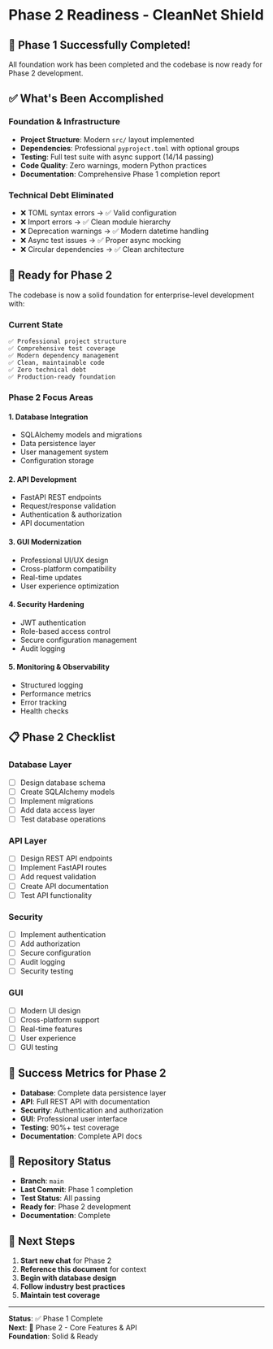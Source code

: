 # Phase 2 Readiness - CleanNet Shield

## 🎉 Phase 1 Successfully Completed!

All foundation work has been completed and the codebase is now ready for Phase 2 development.

## ✅ What's Been Accomplished

### Foundation & Infrastructure
- **Project Structure**: Modern `src/` layout implemented
- **Dependencies**: Professional `pyproject.toml` with optional groups
- **Testing**: Full test suite with async support (14/14 passing)
- **Code Quality**: Zero warnings, modern Python practices
- **Documentation**: Comprehensive Phase 1 completion report

### Technical Debt Eliminated
- ❌ TOML syntax errors → ✅ Valid configuration
- ❌ Import errors → ✅ Clean module hierarchy  
- ❌ Deprecation warnings → ✅ Modern datetime handling
- ❌ Async test issues → ✅ Proper async mocking
- ❌ Circular dependencies → ✅ Clean architecture

## 🚀 Ready for Phase 2

The codebase is now a solid foundation for enterprise-level development with:

### Current State
```
✅ Professional project structure
✅ Comprehensive test coverage  
✅ Modern dependency management
✅ Clean, maintainable code
✅ Zero technical debt
✅ Production-ready foundation
```

### Phase 2 Focus Areas

#### 1. Database Integration
- SQLAlchemy models and migrations
- Data persistence layer
- User management system
- Configuration storage

#### 2. API Development  
- FastAPI REST endpoints
- Request/response validation
- Authentication & authorization
- API documentation

#### 3. GUI Modernization
- Professional UI/UX design
- Cross-platform compatibility
- Real-time updates
- User experience optimization

#### 4. Security Hardening
- JWT authentication
- Role-based access control
- Secure configuration management
- Audit logging

#### 5. Monitoring & Observability
- Structured logging
- Performance metrics
- Error tracking
- Health checks

## 📋 Phase 2 Checklist

### Database Layer
- [ ] Design database schema
- [ ] Create SQLAlchemy models
- [ ] Implement migrations
- [ ] Add data access layer
- [ ] Test database operations

### API Layer
- [ ] Design REST API endpoints
- [ ] Implement FastAPI routes
- [ ] Add request validation
- [ ] Create API documentation
- [ ] Test API functionality

### Security
- [ ] Implement authentication
- [ ] Add authorization
- [ ] Secure configuration
- [ ] Audit logging
- [ ] Security testing

### GUI
- [ ] Modern UI design
- [ ] Cross-platform support
- [ ] Real-time features
- [ ] User experience
- [ ] GUI testing

## 🎯 Success Metrics for Phase 2

- **Database**: Complete data persistence layer
- **API**: Full REST API with documentation
- **Security**: Authentication and authorization
- **GUI**: Professional user interface
- **Testing**: 90%+ test coverage
- **Documentation**: Complete API docs

## 📁 Repository Status

- **Branch**: `main`
- **Last Commit**: Phase 1 completion
- **Test Status**: All passing
- **Ready for**: Phase 2 development
- **Documentation**: Complete

## 🚀 Next Steps

1. **Start new chat** for Phase 2
2. **Reference this document** for context
3. **Begin with database design**
4. **Follow industry best practices**
5. **Maintain test coverage**

---

**Status**: ✅ Phase 1 Complete  
**Next**: 🚀 Phase 2 - Core Features & API  
**Foundation**: Solid & Ready
